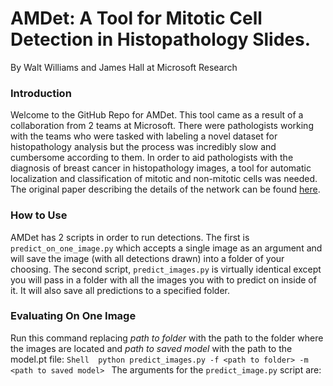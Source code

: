 # AMDet: A Tool for Mitotic Cell Detection in Histopathology Slides.
By Walt Williams and James Hall at Microsoft Research

### Introduction
Welcome to the GitHub Repo for AMDet. This tool came as a result of a collaboration from 2 teams at Microsoft. There were pathologists working with the teams who were tasked with labeling a novel dataset for histopathology analysis but the process was incredibly slow and cumbersome according to them. In order to aid pathologists with the diagnosis of breast cancer in histopathology images, a tool for automatic localization and classification of mitotic and non-mitotic cells was needed. The original paper describing the details of the network can be found [here](www.google.com).

### How to Use
AMDet has 2 scripts in order to run detections. The first is `predict_on_one_image.py` which accepts a single image as an argument and will save the image (with all detections drawn) into a folder of your choosing. The second script, `predict_images.py` is virtually identical except you will pass in a folder with all the images you with to predict on inside of it. It will also save all predictions to a specified folder.

### Evaluating On One Image
Run this command replacing _path to folder_ with the path to the folder where the images are located and _path to saved model_ with the path to the model.pt file:
`Shell 
python predict_images.py -f <path to folder> -m <path to saved model>
`
The arguments for the `predict_image.py` script are:


